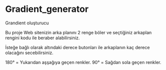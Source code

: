 # Gradient_generator
Grandient oluşturucu 

  Bu proje Web sitenizin arka planını 2 renge böler ve seçtiğiniz arkaplan rengini kodu ile beraber alabilirsiniz.

  İsteğe bağlı olarak altındaki derece butonları ile arkaplanın kaç derece olacağını secebilirsiniz.

  180° = Yukarıdan aşşağıya geçen renkler.
  90° = Sağdan sola geçen renkler.
